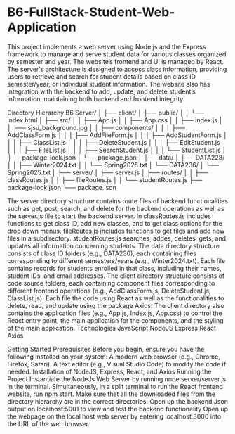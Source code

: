 # B6-FullStack-Student-Web-Application
This project implements a web server using Node.js and the Express framework to manage and serve student data for various classes organized by semester and year. The website’s frontend and UI is managed by React. The server's architecture is designed to access class information, providing users to retrieve and search for student details based on class ID, semester/year, or individual student information. The website also has integration with the backend to add, update, and delete student’s information, maintaining both backend and frontend integrity.


Directory Hierarchy
B6 Server/
│
├── client/
│   ├── public/
│   │   └── index.html
│   ├── src/
│   │   ├── App.js
│   │   ├── App.css
│   │   ├── index.js
│   │   ├── sjsu_background.jpg
│   │   ├── components/
│   │   │   ├── AddClassForm.js
│   │   │   ├── AddFileForm.js
│   │   │   ├── AddStudentForm.js
│   │   │   ├── ClassList.js
│   │   │   ├── DeleteStudent.js
│   │   │   ├── EditStudent.js       
│   │   │   ├── FileList.js
│   │   │   ├── SearchStudent.js
│   │   │   └── StudentList.js
│   ├── package-lock.json
│   └── package.json
│
├── data/
│   ├── DATA228/
│   │   ├── Winter2024.txt
│   │   └── Spring2025.txt
│   └── DATA236/
│       └── Spring2025.txt
│
├── server/
│   ├── server.js
│   ├── routes/
│   │   ├── classRoutes.js
│   │   ├── fileRoutes.js
│   │   └── studentRoutes.js
├── package-lock.json
└── package.json

The server directory structure contains route files of backend functionalities such as get, post, search, and delete for the backend operations as well as the server.js file to start the backend server. In classRoutes.js includes functions to get class ID, add new classes, and to get class options for the drop down menus. fileRoutes.js includes functions to get files and add new files in a subdirectory. studentRoutes.js searches, addes, deletes, gets, and updates all information concerning students.
The data directory structure consists of class ID folders (e.g., DATA236), each containing files corresponding to different semesters/years (e.g., Winter2024.txt). Each file contains records for students enrolled in that class, including their names, student IDs, and email addresses. 
The client directory structure consists of code source folders, each containing component files corresponding to different frontend operations (e.g., AddClassForm.js, DeleteStudent.js, ClassList.js). Each file the code using React as well as the functionalities to delete, read, and update using the package Axios. The client directory also contains the application files (e.g., App.js, Index.js, App.css) to control the React entry point, the main application for the components, and the styling of the main application.
Technologies
JavaScript
NodeJS
Express
React
Axios

Getting Started
Prerequisites
Before you begin, ensure you have the following installed on your system:
A modern web browser (e.g., Chrome, Firefox, Safari).
A text editor (e.g., Visual Studio Code) to modify the code if needed.
Installation of NodeJS, Express, React, and Axios
Running the Project
Instantiate the NodeJs Web Server by running node server/server.js in the terminal.
Simultaneously, In a split terminal to run the React frontend website, run npm start.
Make sure that all the downloaded files from the directory hierarchy are in the correct  directories.
Open up the backend Json output on localhost:5001 to view and test the backend functionality
Open up the webpage on the local host web server by entering localhost:3000 into the URL of the web browser. 
